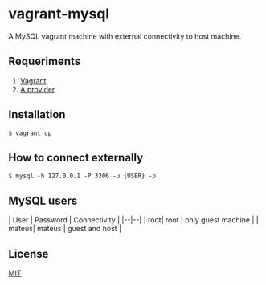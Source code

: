 # vagrant-mysql

A MySQL vagrant machine with external connectivity to host machine.

## Requeriments

1. [Vagrant](https://www.vagrantup.com/).
2. [A provider](https://www.vagrantup.com/docs/providers).

## Installation

    $ vagrant up
    
## How to connect externally

    $ mysql -h 127.0.0.1 -P 3306 -u {USER} -p 

## MySQL users

| User | Password | Connectivity |
|--|--|
| root| root | only guest machine |
| mateus| mateus | guest and host |

## License

[MIT](https://github.com/iammateus/vagrant-mysql/blob/main/LICENSE)

